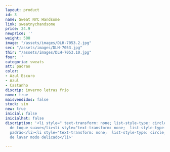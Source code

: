 ```yaml
---
layout: product
id: 3
name: Sweat NYC Handsome
link: sweatnychandsome
price: 24.9
newprice: ''
weight: 500
image: "/assets/images/DLH-7053.2.jpg"
sec: "/assets/images/DLH-7053.jpg"
thir: "/assets/images/DLH-7053.10.jpg"
four: ''
categoria: sweats
att: padrao
color:
- Azul Escuro
- Azul
- Castanho
discrip: inverno letras frio
novo: true
maisvendidos: false
stock: sim
new: true
inicial: false
inicialhat: false
discription: '<li style=" text-transform: none; list-style-type: circle; ">Tecido
  de toque suave</li><li style="text-transform: none;  list-style-type: circle; ">Sweat
  padrão</li><li style="text-transform: none;  list-style-type: circle; ">Máquina
  de lavar modo delicado</li>'

---
```

